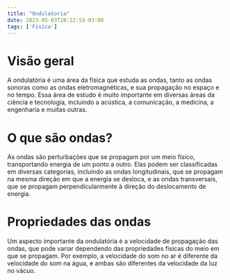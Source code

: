 ```yaml
---
title: "Ondulatoria"
date: 2023-05-03T20:22:53-03:00
tags: ['Física']
---
```


# Visão geral

A ondulatória é uma área da física que estuda as ondas, tanto as ondas sonoras como as ondas eletromagnéticas, 
e sua propagação no espaço e no tempo. Essa área de estudo é muito importante em diversas áreas da ciência e 
tecnologia, incluindo a acústica, a comunicação, a medicina, a engenharia e muitas outras.

# O que são ondas? 

As ondas são perturbações que se propagam por um meio físico, transportando energia de um ponto a outro. 
Elas podem ser classificadas em diversas categorias, incluindo as ondas longitudinais, que se propagam na 
mesma direção em que a energia se desloca, e as ondas transversais, que se propagam perpendicularmente 
à direção do deslocamento de energia.

# Propriedades das ondas 

Um aspecto importante da ondulatória é a velocidade de propagação das ondas, que pode variar dependendo das 
propriedades físicas do meio em que se propagam. Por exemplo, a velocidade do som no ar é diferente da 
velocidade do som na água, e ambas são diferentes da velocidade da luz no vácuo.
